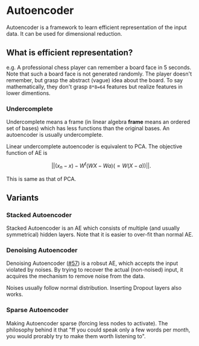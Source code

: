 Autoencoder
========

Autoencoder is a framework to learn efficient representation of the input data. It can be used for dimensional reduction.

## What is efficient representation?
e.g. A professional chess player can remember a board face in 5 seconds. Note that such a board face is not generated randomly. The player doesn't remember, but grasp the abstract (vague) idea about the board. To say mathematically, they don't grasp `8*8=64` features but realize features in lower dimentions.

### Undercomplete
Undercomplete means a frame (in linear algebra **frame** means an ordered set of bases) which has less functions than the original bases. An autoencoder is usually undercomplete.

Linear undercomplete autoencoder is equivalent to PCA. The objective function of AE is

$$
|| (x_n - x) - W^t ( WX - Wa ) (=W(X-a) ) ||.
$$

This is same as that of PCA.

## Variants

### Stacked Autoencoder

Stacked Autoencoder is an AE which consists of multiple (and usually symmetrical) hidden layers. Note that it is easier to over-fit than normal AE.


### Denoising Autoencoder

Denoising Autoencoder ([#57](https://github.com/tarohi24/literature/issues/57)) is a robsut AE, which accepts the input violated by noises. By trying to recover the actual (non-noised) input, it acquires the mechanism to remove noise from the data.

Noises usually follow normal distribution. Inserting Dropout layers also works.


### Sparse Autoencoder

Making Autoencoder sparse (forcing less nodes to activate). The philosophy behind it that "ff you could speak only a few words per month, you would prorably try to make them worth listening to".
